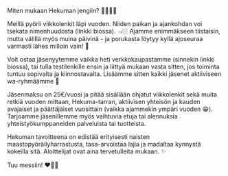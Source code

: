 Miten mukaan Hekuman jengiin? 🤩🚵🏼‍♀️

Meillä pyörii viikkolenkit läpi vuoden. Niiden paikan ja ajankohdan voi tsekata nimenhuudosta (linkki biossa). 👈🏼 Ajamme enimmäkseen tiistaisin, mutta välillä myös muina päivinä - ja porukasta löytyy kyllä ajoseuraa varmasti lähes milloin vain! 💯

Voit ostaa jäsenyytemme vaikka heti verkkokaupastamme (sinnekin linkki biossa), tai tulla testilenkille ensin ja liittyä mukaan vasta sitten, jos toiminta tuntuu sopivalta ja kiinnostavalta. Lisäämme sitten kaikki jäsenet aktiiviseen wa-ryhmäämme 💚

Jäsenmaksu on 25€/vuosi ja pitää sisällään ohjatut viikkolenkit sekä muita retkiä vuoden mittaan, Hekuma-tarran, aktiivisen yhteisön ja kauden avajaiset ja päättäjäiset vuosittain (vaikka ajammekin ympäri vuoden 😁). Tarjoamme jäsenillemme myös vaihtuvia etuja tai alennuksia yhteistyökumppaneiden palveluista tai tuotteista.

Hekuman tavoitteena on edistää erityisesti naisten maastopyöräilyharrastusta, tasa-arvoistaa lajia ja madaltaa kynnystä kokeilla sitä. Aloittelijat ovat aina tervetulleita mukaan. ✨

Tuu messiin! ❤️💪🏻
